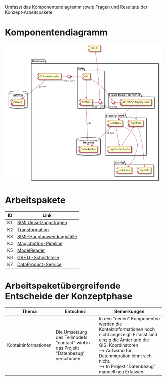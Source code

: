 Umfasst das Komponentendiagramm sowie Fragen und Resultate der Konzept-Arbeitspakete

# Komponentendiagramm

![Komponentendiagramm](../puml/rendered/components.png)

# Arbeitspakete

|ID|Link|
|---|---|
|K1|[SIMI Umsetzungsfragen](K1_Umsetzungsfragen.md)|
|K2|[Transformation](K2_Transformation.md)|
|K3|[SIMI-Hauptanwendungsfälle](K3_Hauptanwendungsfaelle.md)|
|K4|[Magicbutton-Pipeline](K4_Pipeline.md)|
|K5|[ModelReader](K5_ModelReader.md)|
|K6|[GRETL-Schnittstelle](K6_GRETL_Endpoint.md)|
|K7|[DataProduct-Service](K7_Dataproduct.md)|

# Arbeitspaketübergreifende Entscheide der Konzeptphase

|Thema|Entscheid|Bemerkungen|
|---|---|---|
|Kontaktinformationen|Die Umsetzung des Teilmodells "contact" wird in das Projekt "Datenbezug" verschoben.|In den "neuen" Komponenten werden die Kontaktinformationen noch nicht angezeigt. Erfasst sind einzig die Ämter und die GIS-Koordinatoren<br>--> Aufwand für Datenmigration lohnt sich nicht.<br>--> In Projekt "Datenbezug" manuell neu Erfassen|










